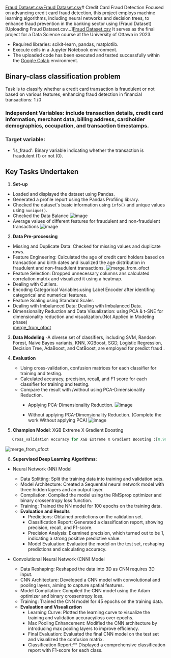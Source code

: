 [Fraud Dataset.csv](https://github.com/RimTouny/Credit-Card-Fraud-Detection/files/13895296/Fraud.Dataset.csv)[Fraud Dataset.csv](https://github.com/RimTouny/Credit-Card-Fraud-Detection/files/13895294/Fraud.Dataset.csv)# Credit Card Fraud Detection
Focused on advancing credit card fraud detection, this project employs machine learning algorithms, including neural networks and decision trees, to enhance fraud prevention in the banking sector using (Fraud Dataset) [Uploading Fraud Dataset.csv…][Fraud Dataset.csv](https://github.com/RimTouny/Credit-Card-Fraud-Detection/files/13895290/Fraud.Dataset.csv)
It serves as the final project for a Data Science course at the University of Ottawa in 2023.

- Required libraries: scikit-learn, pandas, matplotlib.
- Execute cells in a Jupyter Notebook environment.
- The uploaded code has been executed and tested successfully within the [Google Colab](https://colab.google/) environment.


## Binary-class classification problem
Task is to classify whether a credit card transaction is fraudulent or not based on various features, enhancing fraud detection in financial transactions: 1 /0

### Independent Variables: include transaction details, credit card information, merchant data, billing address, cardholder demographics, occupation, and transaction timestamps.
     
### Target variable:
   +	'is_fraud': Binary variable indicating whether the transaction is fraudulent (1) or not (0).

## **Key Tasks Undertaken**

1. **Set-up**
 - Loaded and displayed the dataset using Pandas.
 - Generated a profile report using the Pandas Profiling library.
 - Checked the dataset's basic information using `info()` and unique values using `nunique()`.
 - Checked the Data Balance
   ![image](https://github.com/RimTouny/Credit-Card-Fraud-Detection/assets/48333870/5af015c0-0622-4fa0-baff-237dd3ddb538)
- Average values of different features for fraudulent and non-fraudulent transactions
  ![image](https://github.com/RimTouny/Credit-Card-Fraud-Detection/assets/48333870/e5e4e284-be33-4a22-afb6-22022605662b)


2. **Data Pre-processing**
  - Missing and Duplicate Data: Checked for missing values and duplicate rows.
  - Feature Engineering: Calculated the age of credit card holders based on transaction and birth dates and isualized the age distribution in fraudulent and non-fraudulent transactions.
    ![merge_from_ofoct](https://github.com/RimTouny/Credit-Card-Fraud-Detection/assets/48333870/a80968a0-3909-4580-83b9-5e8581ba0913)
  - Feature Selection: Dropped unnecessary columns ans calculated correlation matrix and visualized it using a heatmap.
  - Dealing with Outliers.
  - Encoding Categorical Variables:using Label Encoder after identifing categorical and numerical features.
  - Feature Scaling:using Standard Scaler.
  - Dealing with Imbalanced Data: Dealing with Imbalanced Data.
  - Dimensionality Reduction and Data Visualization: using PCA & t-SNE for  dimensionality reduction and visualization.(Not Applied in Modeling phase)   
    [merge_from_ofoct](https://github.com/RimTouny/Credit-Card-Fraud-Detection/assets/48333870/d083ceef-f652-4f6b-b8e7-47328c2fc9c8)


3. **Data Modeling**
    -A diverse set of classifiers, including SVM, Random Forest, Naive Bayes variants, KNN, XGBoost, SGD, Logistic Regression, Decision Tree, AdaBoost, and CatBoost, are employed for predict fraud .
   
5. **Evaluation**
   - Using cross-validation, confusion matrices for each classifier for training and testing.
   - Calculated accuracy, precision, recall, and F1 score for each classifier for training and testing.
   - Compare the result with /without using PCA-Dimensionality Reduction.
     + Applying PCA-Dimensionality Reduction.
       ![image](https://github.com/RimTouny/Credit-Card-Fraud-Detection/assets/48333870/41818a1d-4022-4b81-bfb6-e8ea88adad40)

     + Without applying PCA-Dimensionality Reduction. (Complete the work Without applying PCA)
       ![image](https://github.com/RimTouny/Credit-Card-Fraud-Detection/assets/48333870/6101fed9-87c1-4a41-9a44-694674f7b513)

6. **Champion Model**: XGB Extreme X Gradient Boosting	
```python
   Cross_validation Accuracy for XGB Extreme X Gradient Boosting :[0.99937487 0.99874974 0.99916649 0.99749948 0.99854136 0.99833299 0.99812461 0.99874974 0.99895812 0.99874974]
 ```
  ![merge_from_ofoct](https://github.com/RimTouny/Credit-Card-Fraud-Detection/assets/48333870/f750ecb5-10e7-4364-8b6c-7fea07c97149)

6. **Supervised Deep Learning Algorithms**:
  - Neural Network (NN) Model
      + Data Splitting: Split the training data into training and validation sets.
      + Model Architecture: Created a Sequential neural network model with three hidden layers and an output layer.
      + Compilation: Compiled the model using the RMSprop optimizer and binary crossentropy loss function.
      + Training: Trained the NN model for 100 epochs on the training data.

      - **Evaluation and Results**
          + Predictions: Obtained predictions on the validation set.
          + Classification Report: Generated a classification report, showing precision, recall, and F1-score.
          + Precision Analysis: Examined precision, which turned out to be 1, indicating a strong positive predictive value.
          + Model Evaluation: Evaluated the model on the test set, reshaping predictions and calculating accuracy.

  - Convolutional Neural Network (CNN) Model
      + Data Reshaping: Reshaped the data into 3D as CNN requires 3D input.
      + CNN Architecture: Developed a CNN model with convolutional and pooling layers, aiming to capture spatial features.
      + Model Compilation: Compiled the CNN model using the Adam optimizer and binary crossentropy loss.
      + Training: Trained the CNN model for 45 epochs on the training data.

      - **Evaluation and Visualization**
          + Learning Curve: Plotted the learning curve to visualize the training and validation accuracy/loss over epochs.
          +  Max Pooling Enhancement: Modified the CNN architecture by introducing max pooling layers to improve efficiency.
          +  Final Evaluation: Evaluated the final CNN model on the test set and visualized the confusion matrix.
          + Classification Report:** Displayed a comprehensive classification report with F1-score for each class.

  

